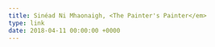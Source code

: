```yaml
---
title: Sinéad Ni Mhaonaigh, <The Painter's Painter</em>
type: link
date: 2018-04-11 00:00:00 +0000
---
```

